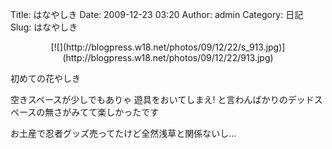 Title: はなやしき
Date: 2009-12-23 03:20
Author: admin
Category: 日記
Slug: はなやしき

<p>
<center>
[![](http://blogpress.w18.net/photos/09/12/22/s_913.jpg)](http://blogpress.w18.net/photos/09/12/22/913.jpg)

</center>
  
初めての花やしき

</p>
空きスペースが少しでもありゃ  
遊具をおいてしまえ!  
と言わんばかりのデッドスペースの無さがみてて楽しかったです

お土産で忍者グッズ売ってたけど全然浅草と関係ないし...

